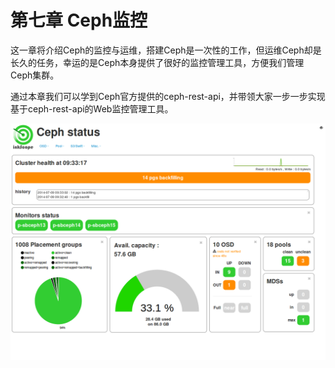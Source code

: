 # 第七章 Ceph监控

这一章将介绍Ceph的监控与运维，搭建Ceph是一次性的工作，但运维Ceph却是长久的任务，幸运的是Ceph本身提供了很好的监控管理工具，方便我们管理Ceph集群。

通过本章我们可以学到Ceph官方提供的ceph-rest-api，并带领大家一步一步实现基于ceph-rest-api的Web监控管理工具。

![](./ceph_monitor.jpg)